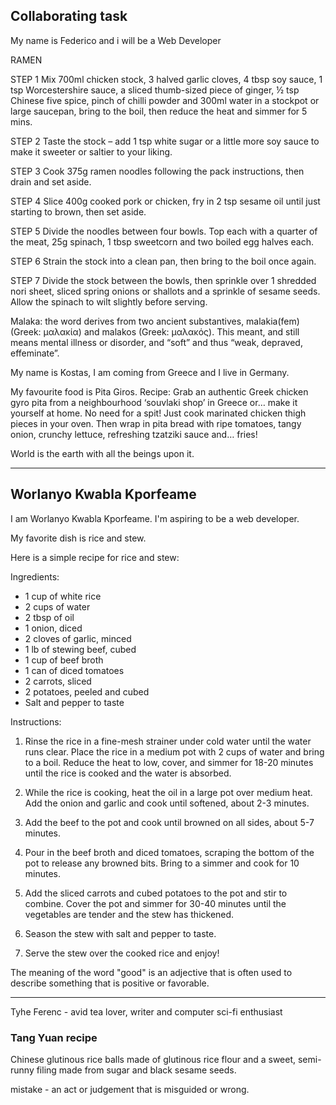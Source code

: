 
## Collaborating task


My name is Federico and i will be a Web Developer


RAMEN 
  
STEP 1 Mix 700ml chicken stock, 3 halved garlic cloves, 4 tbsp soy sauce, 1 tsp Worcestershire sauce, a sliced thumb-sized piece of ginger, ½ tsp Chinese five spice, pinch of chilli powder and 300ml water in a stockpot or large saucepan, bring to the boil, then reduce the heat and simmer for 5 mins.

STEP 2
Taste the stock – add 1 tsp white sugar or a little more soy sauce to make it sweeter or saltier to your liking.

STEP 3
Cook 375g ramen noodles following the pack instructions, then drain and set aside.

STEP 4
Slice 400g cooked pork or chicken, fry in 2 tsp sesame oil until just starting to brown, then set aside.

STEP 5
Divide the noodles between four bowls. Top each with a quarter of the meat, 25g spinach, 1 tbsp sweetcorn and two boiled egg halves each.

STEP 6
Strain the stock into a clean pan, then bring to the boil once again.

STEP 7
Divide the stock between the bowls, then sprinkle over 1 shredded nori sheet, sliced spring onions or shallots and a sprinkle of sesame seeds. Allow the spinach to wilt slightly before serving.

Malaka: the word derives from two ancient substantives, malakia(fem) (Greek: μαλακία) and malakos (Greek: μαλακός). This meant, and still means mental illness or disorder, and “soft” and thus “weak, depraved, effeminate”.



My name is Kostas, I am coming from Greece and I live in Germany.

My favourite food is  Pita Giros.
Recipe: Grab an authentic Greek chicken gyro pita from a neighbourhood ‘souvlaki shop’ in Greece or… make it yourself at home. No need for a spit! Just cook marinated chicken thigh pieces in your oven. Then wrap in pita bread with ripe tomatoes, tangy onion, crunchy lettuce, refreshing tzatziki sauce and… fries!

World is the earth with all the beings upon it.

---
## Worlanyo Kwabla Kporfeame

I am Worlanyo Kwabla Kporfeame. I'm aspiring to be a web developer.

My favorite dish is rice and stew.

Here is a simple recipe for rice and stew:

Ingredients:
- 1 cup of white rice
- 2 cups of water
- 2 tbsp of oil
- 1 onion, diced
- 2 cloves of garlic, minced
- 1 lb of stewing beef, cubed
- 1 cup of beef broth
- 1 can of diced tomatoes
- 2 carrots, sliced
- 2 potatoes, peeled and cubed
- Salt and pepper to taste

Instructions:

1. Rinse the rice in a fine-mesh strainer under cold water until the water runs clear. Place the rice in a medium pot with 2 cups of water and bring to a boil. Reduce the heat to low, cover, and simmer for 18-20 minutes until the rice is cooked and the water is absorbed.

2. While the rice is cooking, heat the oil in a large pot over medium heat. Add the onion and garlic and cook until softened, about 2-3 minutes.

3. Add the beef to the pot and cook until browned on all sides, about 5-7 minutes.

4. Pour in the beef broth and diced tomatoes, scraping the bottom of the pot to release any browned bits. Bring to a simmer and cook for 10 minutes.

5. Add the sliced carrots and cubed potatoes to the pot and stir to combine. Cover the pot and simmer for 30-40 minutes until the vegetables are tender and the stew has thickened.

6. Season the stew with salt and pepper to taste.

7. Serve the stew over the cooked rice and enjoy!


The meaning of the word "good" is an adjective that is often used to describe something that is positive or favorable.

---

Tyhe Ferenc - avid tea lover, writer and computer sci-fi enthusiast


### Tang Yuan recipe
Chinese glutinous rice balls made of glutinous rice flour and a sweet, semi-runny filing made from sugar and black sesame seeds.


mistake - an act or judgement that is misguided or wrong.

